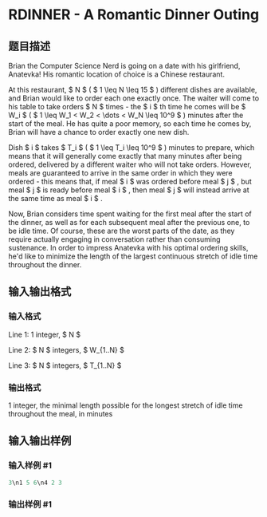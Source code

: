 # RDINNER - A Romantic Dinner Outing

## 题目描述

Brian the Computer Science Nerd is going on a date with his girlfriend, Anatevka! His romantic location of choice is a Chinese restaurant.

At this restaurant, $ N $ ( $ 1 \leq N \leq 15 $ ) different dishes are available, and Brian would like to order each one exactly once. The waiter will come to his table to take orders $ N $ times - the $ i $ th time he comes will be $ W_i $ ( $ 1 \leq W_1 &lt; W_2 &lt; \dots &lt; W_N \leq 10^9 $ ) minutes after the start of the meal. He has quite a poor memory, so each time he comes by, Brian will have a chance to order exactly one new dish.

Dish $ i $ takes $ T_i $ ( $ 1 \leq T_i \leq 10^9 $ ) minutes to prepare, which means that it will generally come exactly that many minutes after being ordered, delivered by a different waiter who will not take orders. However, meals are guaranteed to arrive in the same order in which they were ordered - this means that, if meal $ i $ was ordered before meal $ j $ , but meal $ j $ is ready before meal $ i $ , then meal $ j $ will instead arrive at the same time as meal $ i $ .

Now, Brian considers time spent waiting for the first meal after the start of the dinner, as well as for each subsequent meal after the previous one, to be idle time. Of course, these are the worst parts of the date, as they require actually engaging in conversation rather than consuming sustenance. In order to impress Anatevka with his optimal ordering skills, he'd like to minimize the length of the largest continuous stretch of idle time throughout the dinner.

## 输入输出格式

### 输入格式

Line 1: 1 integer, $ N $

Line 2: $ N $ integers, $ W_{1..N} $

Line 3: $ N $ integers, $ T_{1..N} $

### 输出格式

1 integer, the minimal length possible for the longest stretch of idle time throughout the meal, in minutes

## 输入输出样例

### 输入样例 #1

```cpp
3\n1 5 6\n4 2 3
```


### 输出样例 #1

```cpp

```
